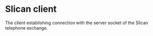 # Slican client
The client establishing connection with the server socket of the Slican telephone exchange.

